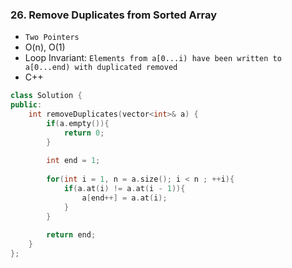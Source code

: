 ### 26. Remove Duplicates from Sorted Array
* `Two Pointers`
* O(n), O(1)
* Loop Invariant: `Elements from a[0...i) have been written to a[0...end) with duplicated removed`
* C++
```cpp
class Solution {
public:
    int removeDuplicates(vector<int>& a) {
        if(a.empty()){
            return 0;
        }
        
        int end = 1;
        
        for(int i = 1, n = a.size(); i < n ; ++i){
            if(a.at(i) != a.at(i - 1)){
                a[end++] = a.at(i);
            }
        }
        
        return end;
    }
};
```
